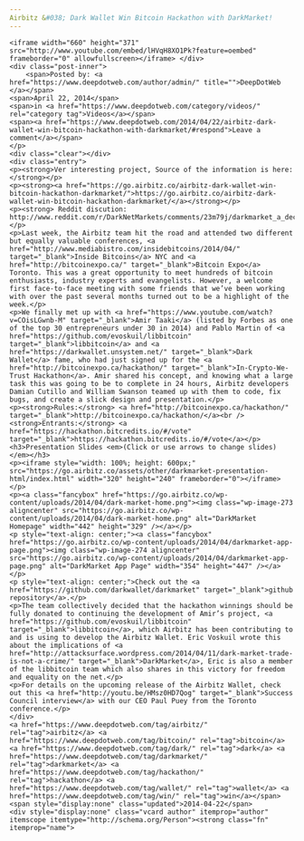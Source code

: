 ```yaml
---
Airbitz &#038; Dark Wallet Win Bitcoin Hackathon with DarkMarket!
---
```

<article class="post-listing post-5099 post type-post status-publish format-standard has-post-thumbnail hentry category-videos tag-airbitz tag-bitcoin tag-dark tag-darkmarket tag-hackathon tag-wallet tag-win tie_video">
    
    <iframe width="660" height="371" src="http://www.youtube.com/embed/lHVqH8XO1Pk?feature=oembed" frameborder="0" allowfullscreen></iframe> </div>
    <div class="post-inner">
        <span>Posted by: <a href="https://www.deepdotweb.com/author/admin/" title="">DeepDotWeb </a></span>
    <span>April 22, 2014</span>
    <span>in <a href="https://www.deepdotweb.com/category/videos/" rel="category tag">Videos</a></span>
    <span><a href="https://www.deepdotweb.com/2014/04/22/airbitz-dark-wallet-win-bitcoin-hackathon-with-darkmarket/#respond">Leave a comment</a></span>
    </p>
    <div class="clear"></div>
    <div class="entry">
    <p><strong>Ver interesting project, Source of the information is here: </strong></p>
    <p><strong><a href="https://go.airbitz.co/airbitz-dark-wallet-win-bitcoin-hackathon-darkmarket/">https://go.airbitz.co/airbitz-dark-wallet-win-bitcoin-hackathon-darkmarket/</a></strong></p>
    <p><strong> Reddit discution: http://www.reddit.com/r/DarkNetMarkets/comments/23m79j/darkmarket_a_decentralized_peertopeer_marketplace/</strong></p>
    <p>Last week, the Airbitz team hit the road and attended two different but equally valuable conferences, <a href="http://www.mediabistro.com/insidebitcoins/2014/04/" target="_blank">Inside Bitcoins</a> NYC and <a href="http://bitcoinexpo.ca/" target="_blank">Bitcoin Expo</a> Toronto. This was a great opportunity to meet hundreds of bitcoin enthusiasts, industry experts and evangelists. However, a welcome first face-to-face meeting with some friends that we’ve been working with over the past several months turned out to be a highlight of the week.</p>
    <p>We finally met up with <a href="https://www.youtube.com/watch?v=COisLGwnb-M" target="_blank">Amir Taaki</a> (listed by Forbes as one of the top 30 entrepreneurs under 30 in 2014) and Pablo Martin of <a href="https://github.com/evoskuil/libbitcoin" target="_blank">libbitcoin</a> and <a href="https://darkwallet.unsystem.net/" target="_blank">Dark Wallet</a> fame, who had just signed up for the <a href="http://bitcoinexpo.ca/hackathon/" target="_blank">In-Crypto-We-Trust Hackathon</a>. Amir shared his concept, and knowing what a large task this was going to be to complete in 24 hours, Airbitz developers Damian Cutillo and William Swanson teamed up with them to code, fix bugs, and create a slick design and presentation.</p>
    <p><strong>Rules:</strong> <a href="http://bitcoinexpo.ca/hackathon/" target="_blank">http://bitcoinexpo.ca/hackathon/</a><br />
    <strong>Entrants:</strong> <a href="https://hackathon.bitcredits.io/#/vote" target="_blank">https://hackathon.bitcredits.io/#/vote</a></p>
    <h3>Presentation Slides <em>(Click or use arrows to change slides)</em></h3>
    <p><iframe style="width: 100%; height: 600px;" src="https://go.airbitz.co/assets/other/darkmarket-presentation-html/index.html" width="320" height="240" frameborder="0"></iframe></p>
    <p><a class="fancybox" href="https://go.airbitz.co/wp-content/uploads/2014/04/dark-market-home.png"><img class="wp-image-273 aligncenter" src="https://go.airbitz.co/wp-content/uploads/2014/04/dark-market-home.png" alt="DarkMarket Homepage" width="442" height="329" /></a></p>
    <p style="text-align: center;"><a class="fancybox" href="https://go.airbitz.co/wp-content/uploads/2014/04/darkmarket-app-page.png"><img class="wp-image-274 aligncenter" src="https://go.airbitz.co/wp-content/uploads/2014/04/darkmarket-app-page.png" alt="DarkMarket App Page" width="354" height="447" /></a></p>
    <p style="text-align: center;">Check out the <a href="https://github.com/darkwallet/darkmarket" target="_blank">github repository</a>.</p>
    <p>The team collectively decided that the hackathon winnings should be fully donated to continuing the development of Amir’s project, <a href="https://github.com/evoskuil/libbitcoin" target="_blank">libbitcoin</a>, which Airbitz has been contributing to and is using to develop the Airbitz Wallet. Eric Voskuil wrote this about the implications of <a href="http://attacksurface.wordpress.com/2014/04/11/dark-market-trade-is-not-a-crime/" target="_blank">DarkMarket</a>, Eric is also a member of the libbitcoin team which also shares in this victory for freedom and equality on the net.</p>
    <p>For details on the upcoming release of the Airbitz Wallet, check out this <a href="http://youtu.be/HMsz0HD7Qog" target="_blank">Success Council interview</a> with our CEO Paul Puey from the Toronto conference.</p>
    </div>
    <a href="https://www.deepdotweb.com/tag/airbitz/" rel="tag">airbitz</a> <a href="https://www.deepdotweb.com/tag/bitcoin/" rel="tag">bitcoin</a> <a href="https://www.deepdotweb.com/tag/dark/" rel="tag">dark</a> <a href="https://www.deepdotweb.com/tag/darkmarket/" rel="tag">darkmarket</a> <a href="https://www.deepdotweb.com/tag/hackathon/" rel="tag">hackathon</a> <a href="https://www.deepdotweb.com/tag/wallet/" rel="tag">wallet</a> <a href="https://www.deepdotweb.com/tag/win/" rel="tag">win</a></span> <span style="display:none" class="updated">2014-04-22</span>
    <div style="display:none" class="vcard author" itemprop="author" itemscope itemtype="http://schema.org/Person"><strong class="fn" itemprop="name">
    

